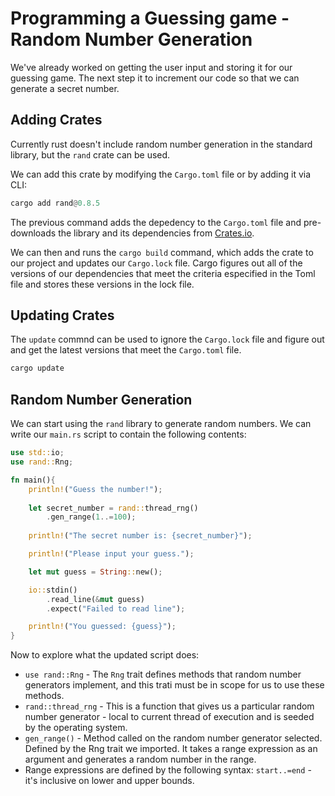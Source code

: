 # Programming a Guessing game - Random Number Generation

We've already worked on getting the user input and storing it for our guessing game. The next step it to increment our code so that we can generate a secret number.

## Adding Crates

Currently rust doesn't include random number generation in the standard library, but the `rand` crate can be used.

We can add this crate by modifying the `Cargo.toml` file or by adding it via CLI:

```rust
cargo add rand@0.8.5
```

The previous command adds the depedency to the `Cargo.toml` file and pre-downloads the library and its dependencies from [Crates.io](https://crates.io). 

We can then and runs the `cargo build` command, which adds the crate to our project and updates our `Cargo.lock` file. Cargo figures out all of the versions of our dependencies that meet the criteria especified in the Toml file and stores these versions in the lock file.

## Updating Crates

The `update` commnd can be used to ignore the `Cargo.lock` file and 
figure out  and get the latest versions that meet the `Cargo.toml` file.

```powershell
cargo update

```

## Random Number Generation

We can start using the `rand` library to generate random numbers. We can write our `main.rs` script to contain the following contents:

```rust
use std::io;
use rand::Rng;

fn main(){
    println!("Guess the number!");
    
    let secret_number = rand::thread_rng()
        .gen_range(1..=100);
    
    println!("The secret number is: {secret_number}");

    println!("Please input your guess.");

    let mut guess = String::new();

    io::stdin()
        .read_line(&mut guess)
        .expect("Failed to read line");

    println!("You guessed: {guess}");
}
```

Now to explore what the updated script does:
- `use rand::Rng` - The `Rng` trait defines methods that random number generators implement, and this trati must be in scope for us to use these methods.
- `rand::thread_rng` - This is a function that gives us a particular random number generator - local to current thread of execution and is seeded by the operating system.
- `gen_range()` - Method called on the random number generator selected. Defined by the Rng trait we imported. It takes a range expression as an argument and generates a random number in the range.
- Range expressions are defined by the following syntax: `start..=end` - it's inclusive on lower and upper bounds.